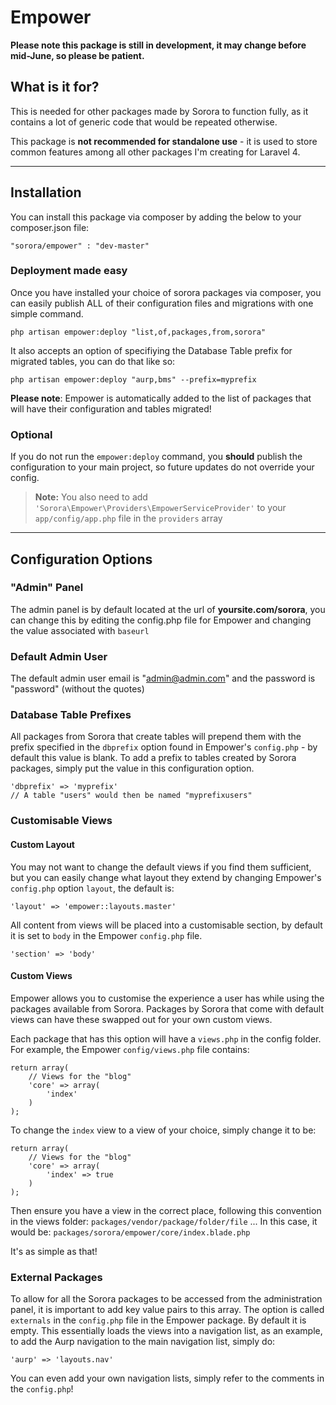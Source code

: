 Empower
=======

**Please note this package is still in development, it may change before mid-June, so please be patient.**

## What is it for?

This is needed for other packages made by Sorora to function fully, as it contains a lot of generic code that would be repeated otherwise.

This package is **not recommended for standalone use** - it is used to store common features among all other packages I'm creating for Laravel 4.

----

## Installation

You can install this package via composer by adding the below to your composer.json file:

    "sorora/empower" : "dev-master"

### Deployment made easy

Once you have installed your choice of sorora packages via composer, you can easily publish ALL of their configuration files and migrations with one simple command.

    php artisan empower:deploy "list,of,packages,from,sorora"
    
It also accepts an option of specifiying the Database Table prefix for migrated tables, you can do that like so:

    php artisan empower:deploy "aurp,bms" --prefix=myprefix

**Please note**: Empower is automatically added to the list of packages that will have their configuration and tables migrated!

### Optional

If you do not run the `empower:deploy` command, you **should** publish the configuration to your main project, so future updates do not override your config.

>**Note:** You also need to add `'Sorora\Empower\Providers\EmpowerServiceProvider'` to your `app/config/app.php` file in the `providers` array

----

## Configuration Options

### "Admin" Panel

The admin panel is by default located at the url of **yoursite.com/sorora**, you can change this by editing the config.php file for Empower and changing the value associated with `baseurl`

### Default Admin User

The default admin user email is "admin@admin.com" and the password is "password" (without the quotes)

### Database Table Prefixes

All packages from Sorora that create tables will prepend them with the prefix specified in the `dbprefix` option found in Empower's `config.php` - by default this value is blank. To add a prefix to tables created by Sorora packages, simply put the value in this configuration option.

    'dbprefix' => 'myprefix'
    // A table "users" would then be named "myprefixusers"

### Customisable Views

#### Custom Layout

You may not want to change the default views if you find them sufficient, but you can easily change what layout they extend by changing Empower's `config.php` option `layout`, the default is:

    'layout' => 'empower::layouts.master'

All content from views will be placed into a customisable section, by default it is set to `body` in the Empower `config.php` file.

    'section' => 'body'

#### Custom Views

Empower allows you to customise the experience a user has while using the packages available from Sorora. Packages by Sorora that come with default views can have these swapped out for your own custom views.

Each package that has this option will have a `views.php` in the config folder. For example, the Empower `config/views.php` file contains:

    return array(
        // Views for the "blog"
        'core' => array(
            'index'
        )
    );

To change the `index` view to a view of your choice, simply change it to be:

    return array(
        // Views for the "blog"
        'core' => array(
            'index' => true
        )
    );

Then ensure you have a view in the correct place, following this convention in the views folder: `packages/vendor/package/folder/file` ... In this case, it would be: `packages/sorora/empower/core/index.blade.php`

It's as simple as that!

### External Packages

To allow for all the Sorora packages to be accessed from the administration panel, it is important to add key value pairs to this array. The option is called `externals` in the `config.php` file in the Empower package. By default it is empty. This essentially loads the views into a navigation list, as an example, to add the Aurp navigation to the main navigation list, simply do:

    'aurp' => 'layouts.nav'

You can even add your own navigation lists, simply refer to the comments in the `config.php`!

